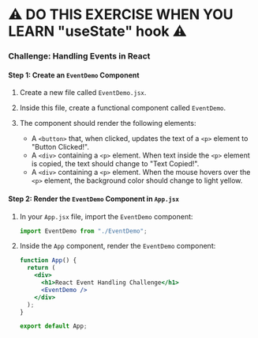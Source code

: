 # ⚠️ DO THIS EXERCISE WHEN YOU LEARN "useState" hook ⚠️

### Challenge: Handling Events in React

#### Step 1: Create an `EventDemo` Component

1. Create a new file called `EventDemo.jsx`.
2. Inside this file, create a functional component called `EventDemo`.
3. The component should render the following elements:

   - A `<button>` that, when clicked, updates the text of a `<p>` element to "Button Clicked!".
   - A `<div>` containing a `<p>` element. When text inside the `<p>` element is copied, the text should change to "Text Copied!".
   - A `<div>` containing a `<p>` element. When the mouse hovers over the `<p>` element, the background color should change to light yellow.

#### Step 2: Render the `EventDemo` Component in `App.jsx`

1. In your `App.jsx` file, import the `EventDemo` component:

   ```jsx
   import EventDemo from "./EventDemo";
   ```

2. Inside the `App` component, render the `EventDemo` component:

   ```jsx
   function App() {
     return (
       <div>
         <h1>React Event Handling Challenge</h1>
         <EventDemo />
       </div>
     );
   }

   export default App;
   ```
